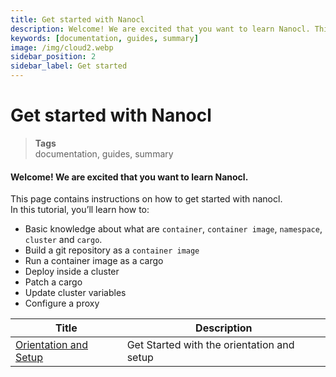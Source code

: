 ```yaml
---
title: Get started with Nanocl
description: Welcome! We are excited that you want to learn Nanocl. This page contains instructions on how to get started with nanocl.
keywords: [documentation, guides, summary]
image: /img/cloud2.webp
sidebar_position: 2
sidebar_label: Get started
---
```


# Get started with Nanocl

> **Tags** <br />
> documentation, guides, summary

#### Welcome! We are excited that you want to learn Nanocl.

This page contains instructions on how to get started with nanocl. <br />
In this tutorial, you’ll learn how to:

- Basic knowledge about what are `container`, `container image`, `namespace`, `cluster` and `cargo`.
- Build a git repository as a `container image`
- Run a container image as a cargo
- Deploy inside a cluster
- Patch a cargo
- Update cluster variables
- Configure a proxy

| Title      | Description |
| ----------- | ----------- |
| [Orientation and Setup](/docs/guides/nanocl/get-started/1.orientation-and-setup.md)   | Get Started with the orientation and setup |
